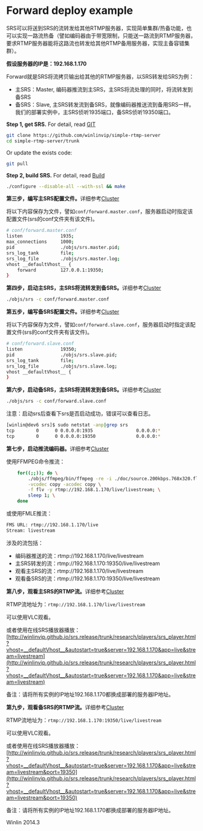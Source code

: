 # Forward deploy example

SRS可以将送到SRS的流转发给其他RTMP服务器，实现简单集群/热备功能，也可以实现一路流热备（譬如编码器由于带宽限制，只能送一路流到RTMP服务器，要求RTMP服务器能将这路流也转发给其他RTMP备用服务器，实现主备容错集群）。

<strong>假设服务器的IP是：192.168.1.170</strong>

Forward就是SRS将流拷贝输出给其他的RTMP服务器，以SRS转发给SRS为例：
* 主SRS：Master, 编码器推流到主SRS，主SRS将流处理的同时，将流转发到备SRS
* 备SRS：Slave, 主SRS转发流到备SRS，就像编码器推送流到备用SRS一样。
我们的部署实例中，主SRS侦听1935端口，备SRS侦听19350端口。

<strong>Step 1, get SRS.</strong> For detail, read [GIT](https://github.com/winlinvip/simple-rtmp-server/wiki/v1_EN_Git)

```bash
git clone https://github.com/winlinvip/simple-rtmp-server
cd simple-rtmp-server/trunk
```

Or update the exists code:

```bash
git pull
```

<strong>Step 2, build SRS.</strong> For detail, read [Build](https://github.com/winlinvip/simple-rtmp-server/wiki/v1_EN_Build)

```bash
./configure --disable-all --with-ssl && make
```

<strong>第三步，编写主SRS配置文件。</strong>详细参考[Cluster](https://github.com/winlinvip/simple-rtmp-server/wiki/v1_Cluster)

将以下内容保存为文件，譬如`conf/forward.master.conf`，服务器启动时指定该配置文件(srs的conf文件夹有该文件)。

```bash
# conf/forward.master.conf
listen              1935;
max_connections     1000;
pid                 ./objs/srs.master.pid;
srs_log_tank        file;
srs_log_file        ./objs/srs.master.log;
vhost __defaultVhost__ {
    forward         127.0.0.1:19350;
}
```

<strong>第四步，启动主SRS，主SRS将流转发到备SRS。</strong>详细参考[Cluster](https://github.com/winlinvip/simple-rtmp-server/wiki/v1_Cluster)

```bash
./objs/srs -c conf/forward.master.conf
```

<strong>第五步，编写备SRS配置文件。</strong>详细参考[Cluster](https://github.com/winlinvip/simple-rtmp-server/wiki/v1_Cluster)

将以下内容保存为文件，譬如`conf/forward.slave.conf`，服务器启动时指定该配置文件(srs的conf文件夹有该文件)。

```bash
# conf/forward.slave.conf
listen              19350;
pid                 ./objs/srs.slave.pid;
srs_log_tank        file;
srs_log_file        ./objs/srs.slave.log;
vhost __defaultVhost__ {
}
```

<strong>第六步，启动备SRS，主SRS将流转发到备SRS。</strong>详细参考[Cluster](https://github.com/winlinvip/simple-rtmp-server/wiki/v1_Cluster)

```bash
./objs/srs -c conf/forward.slave.conf
```

注意：启动srs后查看下srs是否启动成功，错误可以查看日志。

```bash
[winlin@dev6 srs]$ sudo netstat -anp|grep srs
tcp        0      0 0.0.0.0:1935                0.0.0.0:*                   LISTEN      7826/srs            
tcp        0      0 0.0.0.0:19350               0.0.0.0:*                   LISTEN      7834/srs
```

<strong>第七步，启动推流编码器。</strong>详细参考[Cluster](https://github.com/winlinvip/simple-rtmp-server/wiki/v1_Cluster)

使用FFMPEG命令推流：

```bash
    for((;;)); do \
        ./objs/ffmpeg/bin/ffmpeg -re -i ./doc/source.200kbps.768x320.flv \
        -vcodec copy -acodec copy \
        -f flv -y rtmp://192.168.1.170/live/livestream; \
        sleep 1; \
    done
```

或使用FMLE推流：

```bash
FMS URL: rtmp://192.168.1.170/live
Stream: livestream
```

涉及的流包括：
* 编码器推送的流：rtmp://192.168.1.170/live/livestream
* 主SRS转发的流：rtmp://192.168.1.170:19350/live/livestream
* 观看主SRS的流：rtmp://192.168.1.170/live/livestream
* 观看备SRS的流：rtmp://192.168.1.170:19350/live/livestream

<strong>第八步，观看主SRS的RTMP流。</strong>详细参考[Cluster](https://github.com/winlinvip/simple-rtmp-server/wiki/v1_Cluster)

RTMP流地址为：`rtmp://192.168.1.170/live/livestream`

可以使用VLC观看。

或者使用在线SRS播放器播放：[http://winlinvip.github.io/srs.release/trunk/research/players/srs_player.html?vhost=__defaultVhost__&autostart=true&server=192.168.1.170&app=live&stream=livestream](http://winlinvip.github.io/srs.release/trunk/research/players/srs_player.html?vhost=__defaultVhost__&autostart=true&server=192.168.1.170&app=live&stream=livestream)

备注：请将所有实例的IP地址192.168.1.170都换成部署的服务器IP地址。

<strong>第九步，观看备SRS的RTMP流。</strong>详细参考[Cluster](https://github.com/winlinvip/simple-rtmp-server/wiki/v1_Cluster)

RTMP流地址为：`rtmp://192.168.1.170:19350/live/livestream`

可以使用VLC观看。

或者使用在线SRS播放器播放：[http://winlinvip.github.io/srs.release/trunk/research/players/srs_player.html?vhost=__defaultVhost__&autostart=true&server=192.168.1.170&app=live&stream=livestream&port=19350](http://winlinvip.github.io/srs.release/trunk/research/players/srs_player.html?vhost=__defaultVhost__&autostart=true&server=192.168.1.170&app=live&stream=livestream&port=19350)

备注：请将所有实例的IP地址192.168.1.170都换成部署的服务器IP地址。

Winlin 2014.3